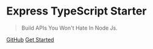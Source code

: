 # Express TypeScript Starter

>  Build APIs You Won't Hate In Node Js.

[GitHub](https://github.com/kutia-software-company/express-typescript-starter)
[Get Started](pages/getting-started/introduction.md)